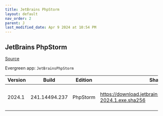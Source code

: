 ```yaml
---
title: JetBrains PhpStorm
layout: default
nav_order: 2
parent: J
last_modified_date: Apr 9 2024 at 10:54 PM
---
```


## JetBrains PhpStorm

[Source](https://www.jetbrains.com/phpstorm)

Evergreen app: `JetBrainsPhpStorm`

| Version | Build         | Edition  | Sha256                                                           | Date     | Size      | Type | URI                                                                                                                    |
| ------- | ------------- | -------- | ---------------------------------------------------------------- | -------- | --------- | ---- | ---------------------------------------------------------------------------------------------------------------------- |
| 2024.1  | 241.14494.237 | PhpStorm | https://download.jetbrains.com/webide/PhpStorm-2024.1.exe.sha256 | 4/4/2024 | 639385600 | exe  | [https://download.jetbrains.com/webide/PhpStorm-2024.1.exe](https://download.jetbrains.com/webide/PhpStorm-2024.1.exe) |
